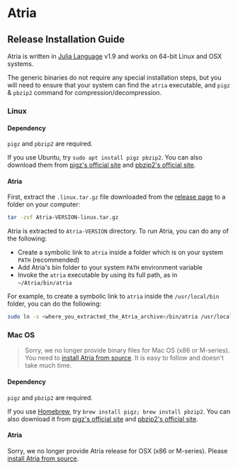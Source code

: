 # Atria

## Release Installation Guide

Atria is written in [Julia Language](https://julialang.org/) v1.9 and works on 64-bit Linux and OSX systems.

The generic binaries do not require any special installation steps, but you will need to ensure that your system can find the `atria` executable, and `pigz` & `pbzip2` command for compression/decompression.

### Linux


#### Dependency

`pigz` and `pbzip2` are required.

If you use Ubuntu, try `sudo apt install pigz pbzip2`. You can also download them from [pigz's official site](https://zlib.net/pigz/) and [pbzip2's official site](http://compression.ca/pbzip2/).

#### Atria

First, extract the `.linux.tar.gz` file downloaded from the [release page](https://github.com/cihga39871/Atria/releases/) to a folder on your computer:

```bash
tar -zxf Atria-VERSION-linux.tar.gz
```

Atria is extracted to `Atria-VERSION` directory. To run Atria, you can do any of the following:

- Create a symbolic link to `atria` inside a folder which is on your system `PATH` (recommended)
- Add Atria's bin folder to your system `PATH` environment variable
- Invoke the `atria` executable by using its full path, as in `~/Atria/bin/atria`

For example, to create a symbolic link to `atria` inside the `/usr/local/bin` folder, you can do the following:

```bash
sudo ln -s <where_you_extracted_the_Atria_archive>/bin/atria /usr/local/bin/atria
```

### Mac OS

> Sorry, we no longer provide binary files for Mac OS (x86 or M-series). You need to [install Atria from source](./1.2.Install_from_source.md). It is easy to follow and doesn't take much time.

#### Dependency

`pigz` and `pbzip2` are required.

If you use [Homebrew](https://brew.sh/), try `brew install pigz; brew install pbzip2`. You can also download it from [pigz's official site](https://zlib.net/pigz/) and [pbzip2's official site](http://compression.ca/pbzip2/).

#### Atria

Sorry, we no longer provide Atria release for OSX (x86 or M-series). Please [install Atria from source](./1.2.Install_from_source.md).
